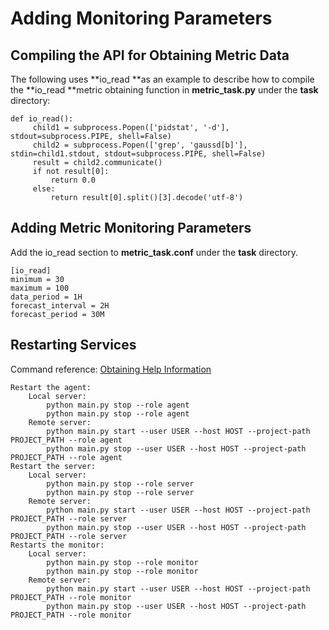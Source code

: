 # Adding Monitoring Parameters<a name="EN-US_TOPIC_0303986185"></a>

## Compiling the API for Obtaining Metric Data<a name="section5892154973918"></a>

The following uses  **io\_read **as an example to describe how to compile the  **io\_read **metric obtaining function in  **metric\_task.py**  under the  **task**  directory:

```
def io_read():
     child1 = subprocess.Popen(['pidstat', '-d'], stdout=subprocess.PIPE, shell=False)
     child2 = subprocess.Popen(['grep', 'gaussd[b]'], stdin=child1.stdout, stdout=subprocess.PIPE, shell=False)
     result = child2.communicate()
     if not result[0]:
         return 0.0
     else:
         return result[0].split()[3].decode('utf-8')
```

## Adding Metric Monitoring Parameters<a name="section1945041517195"></a>

Add the io\_read section to  **metric\_task.conf**  under the  **task**  directory.

```
[io_read]
minimum = 30
maximum = 100
data_period = 1H
forecast_interval = 2H
forecast_period = 30M
```

## Restarting Services<a name="section13907125892019"></a>

Command reference:  [Obtaining Help Information](obtaining-help-information-9.md)

```
Restart the agent:
    Local server:
        python main.py stop --role agent
        python main.py stop --role agent
    Remote server:
        python main.py start --user USER --host HOST --project-path PROJECT_PATH --role agent    
        python main.py stop --user USER --host HOST --project-path PROJECT_PATH --role agent    
Restart the server:
    Local server:
        python main.py stop --role server
        python main.py stop --role server
    Remote server:
        python main.py start --user USER --host HOST --project-path PROJECT_PATH --role server
        python main.py stop --user USER --host HOST --project-path PROJECT_PATH --role server
Restarts the monitor:
    Local server:
        python main.py stop --role monitor
        python main.py stop --role monitor
    Remote server:
        python main.py start --user USER --host HOST --project-path PROJECT_PATH --role monitor
        python main.py stop --user USER --host HOST --project-path PROJECT_PATH --role monitor
```

